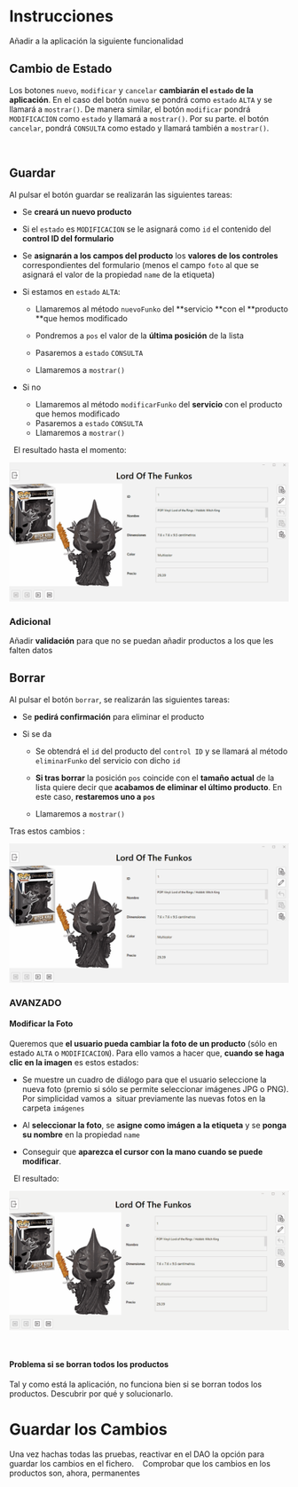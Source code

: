 # Instrucciones

Añadir a la aplicación la siguiente funcionalidad

## Cambio de Estado

Los botones `nuevo`, `modificar` y `cancelar` **cambiarán el `estado` de la aplicación**. En el caso del botón `nuevo` se pondrá como `estado` `ALTA` y se llamará a `mostrar()`. De manera similar, el botón `modificar` pondrá `MODIFICACION` como `estado` y llamará a `mostrar()`. Por su parte. el botón `cancelar`, pondrá `CONSULTA` como estado y llamará también a `mostrar()`.

 

## Guardar

Al pulsar el botón guardar se realizarán las siguientes tareas:

- Se **creará un nuevo producto**

- Si el `estado` es `MODIFICACION` se le asignará como `id` el contenido del **control ID del formulario**

- Se **asignarán a los campos del producto** los **valores de los controles** correspondientes del formulario (menos el campo `foto` al que se asignará el valor de la propiedad `name` de la etiqueta)

- Si estamos en `estado` `ALTA`:
  
  - Llamaremos al método `nuevoFunko` del **servicio **con el **producto **que hemos modificado
  
  - Pondremos a `pos` el valor de la **última posición** de la lista
  
  - Pasaremos a `estado` `CONSULTA`
  
  - Llamaremos a `mostrar()`

- Si no
  
  - Llamaremos al método `modificarFunko` del **servicio** con el producto que hemos modificado
  - Pasaremos a `estado` `CONSULTA`
  - Llamaremos a `mostrar()`

 
El resultado hasta el momento:

<img src="./Actividad27-06.gif"></a>



### Adicional

Añadir **validación** para que no se puedan añadir productos a los que les falten datos
 

## Borrar

Al pulsar el botón `borrar`, se realizarán las siguientes tareas:
 

- Se **pedirá confirmación** para eliminar el producto

- Si se da
  
  - Se obtendrá el `id` del producto del `control ID` y se llamará al método `eliminarFunko` del servicio con dicho `id`
  
  - **Si tras borrar** la posición `pos` coincide con el **tamaño actual** de la lista quiere decir que **acabamos de eliminar el último producto**. En este caso, **restaremos uno a `pos`**
  
  - Llamaremos a `mostrar()`
    
    

Tras estos cambios :

<img src="./Actividad27-07.gif"></a>



### AVANZADO

#### Modificar la Foto

Queremos que **el usuario pueda cambiar la foto de un producto** (sólo en estado `ALTA` o `MODIFICACION`). Para ello vamos a hacer que, **cuando se haga clic en la imagen** es estos estados:

- Se muestre un cuadro de diálogo para que el usuario seleccione la nueva foto (premio si sólo se permite seleccionar imágenes JPG o PNG). Por simplicidad vamos a  situar previamente las nuevas fotos en la carpeta `imágenes`

- Al **seleccionar la foto**, se **asigne como imágen a la etiqueta** y se **ponga su nombre** en la propiedad `name`

- Conseguir que **aparezca el cursor con la mano cuando se puede modificar**.

 
El resultado:



<img src="./Actividad27-09.gif"></a>

 

#### Problema si se borran todos los productos

Tal y como está la aplicación, no funciona bien si se borran todos los productos. Descubrir por qué y solucionarlo.
 

# Guardar los Cambios

Una vez hachas todas las pruebas, reactivar en el DAO la opción para guardar los cambios en el fichero. 
 
Comprobar que los cambios en los productos son, ahora, permanentes
 


